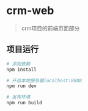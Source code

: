 # crm-web

> crm项目的前端页面部分

## 项目运行

``` bash
# 添加依赖
npm install

# 开启本地服务器localhost:8088
npm run dev

# 发布环境
npm run build

```
